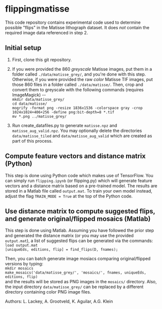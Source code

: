 # flippingmatisse

This code repository contains experimental code used to determine possible "flips" in the Matisse lithograph dataset.  It does *not* contain the required image data referenced in step 2.  

## Initial setup
1. First, clone this git repository.

2. If you were provided the 860 *greyscale* Matisse images, put them in a folder called `./data/matisse_grey/`, and you're done with this step.  Otherwise, if you were provided the raw *color* Matisse TIF images, put those 860 files in a folder called `./data/matisse/`.  Then, crop and convert them to greyscale with the following commands (requires ImageMagick) --<br>
`mkdir data/matisse_grey/`<br>
`cd data/matisse/`<br>
`mogrify -format png -resize 1836x1536 -colorspace gray -crop 1024x1024+406+256 -define png:bit-depth=8 *.tif`<br>
`mv *.png ../matisse_grey/`

3. Run create_datafiles.py to generate `matisse.npz` and `matisse_aug_valid.npz`.  You may optionally delete the directories `data/matisse_tiled` and `data/matisse_aug_valid` which are created as part of this process.

## Compute feature vectors and distance matrix (Python)
This step is done using Python code which makes use of TensorFlow.  You can simply run `flipping.ipynb` (or flipping.py) which will generate feature vectors and a distance matrix based on a pre-trained model.  The results are stored in a Matlab file called `output.mat`.  To train your own model instead, adjust the flag `TRAIN_MODE = True` at the top of the Python code. 

## Use distance matrix to compute suggested flips, and generate original/flipped mosaics (Matlab)
This step is done using Matlab.  Assuming you have followed the prior step and generated the distance matrix (or you may use the provided `output.mat`), a list of suggested flips can be generated via the commands:<br>
`load output.mat`<br>
`[uniqueEds, editions, flip] = find_flips(D, fnames);`<br>

Then, you can batch generate image mosiacs comparing original/flipped versions by typing:<br>
`mkdir mosaics`<br>
`make_mosaics('data/matisse_grey/', 'mosaics/', fnames, uniqueEds, editions, flip)`<br>
and the results will be stored as PNG images in the `mosaics/` directory.  Also, the input directory `data/matisse_grey/` can be replaced by a different directory containing color PNG image files.

Authors: L. Lackey, A. Grootveld, K. Aguilar, A.G. Klein
